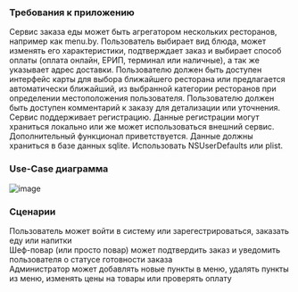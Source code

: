### Требования к приложению<br>
Сервис
заказа еды может быть агрегатором нескольких ресторанов, например как menu.by.
Пользователь выбирает вид блюда, может изменять его характеристики,
подтверждает заказ и выбирает способ оплаты (оплата онлайн, ЕРИП, терминал или
наличные), а так же указывает адрес доставки. Пользователю должен быть доступен
интерфейс карты для выбора ближайшего ресторана или предлагается
автоматически ближайший, из выбранной категории ресторанов при определении
местоположения пользователя. Пользователю должен быть доступен комментарий к
заказу для детализации или уточнения. Сервис поддерживает регистрацию. Данные
регистрации могут храниться локально или же может использоваться внешний
сервис. Дополнительный функционал приветствуется. Данные должны храниться в
базе данных sqlite. Использовать NSUserDefaults или plist.<br>
### Use-Case диаграмма<br>
![image](https://user-images.githubusercontent.com/78850311/173123525-2a8c4a13-0fab-4424-917e-ff30da24cbd5.png)<br>
### Сценарии<br>
Пользователь может войти в систему или зарегестрироваться, заказать еду или напитки<br>
Шеф-повар (или просто повар) может подтвердить заказ и уведомить пользователя о статусе готовности заказа<br>
Администратор может добавлять новые пункты в меню, удалять пункты из меню, изменять  цены на товары или проверять оплату<br>
